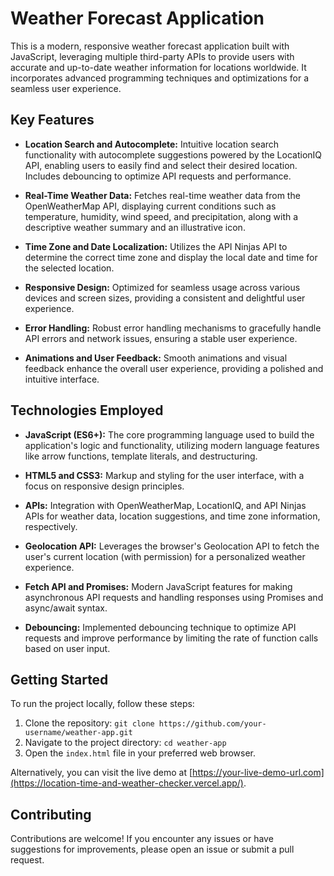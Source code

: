 # Weather Forecast Application

This is a modern, responsive weather forecast application built with JavaScript, leveraging multiple third-party APIs to provide users with accurate and up-to-date weather information for locations worldwide. It incorporates advanced programming techniques and optimizations for a seamless user experience.

## Key Features

- **Location Search and Autocomplete:** Intuitive location search functionality with autocomplete suggestions powered by the LocationIQ API, enabling users to easily find and select their desired location. Includes debouncing to optimize API requests and performance.

- **Real-Time Weather Data:** Fetches real-time weather data from the OpenWeatherMap API, displaying current conditions such as temperature, humidity, wind speed, and precipitation, along with a descriptive weather summary and an illustrative icon.

- **Time Zone and Date Localization:** Utilizes the API Ninjas API to determine the correct time zone and display the local date and time for the selected location.

- **Responsive Design:** Optimized for seamless usage across various devices and screen sizes, providing a consistent and delightful user experience.

- **Error Handling:** Robust error handling mechanisms to gracefully handle API errors and network issues, ensuring a stable user experience.

- **Animations and User Feedback:** Smooth animations and visual feedback enhance the overall user experience, providing a polished and intuitive interface.

## Technologies Employed

- **JavaScript (ES6+):** The core programming language used to build the application's logic and functionality, utilizing modern language features like arrow functions, template literals, and destructuring.

- **HTML5 and CSS3:** Markup and styling for the user interface, with a focus on responsive design principles.

- **APIs:** Integration with OpenWeatherMap, LocationIQ, and API Ninjas APIs for weather data, location suggestions, and time zone information, respectively.

- **Geolocation API:** Leverages the browser's Geolocation API to fetch the user's current location (with permission) for a personalized weather experience.

- **Fetch API and Promises:** Modern JavaScript features for making asynchronous API requests and handling responses using Promises and async/await syntax.

- **Debouncing:** Implemented debouncing technique to optimize API requests and improve performance by limiting the rate of function calls based on user input.

## Getting Started

To run the project locally, follow these steps:

1. Clone the repository: `git clone https://github.com/your-username/weather-app.git`
2. Navigate to the project directory: `cd weather-app`
3. Open the `index.html` file in your preferred web browser.

Alternatively, you can visit the live demo at [https://your-live-demo-url.com](https://location-time-and-weather-checker.vercel.app/).

## Contributing

Contributions are welcome! If you encounter any issues or have suggestions for improvements, please open an issue or submit a pull request.

